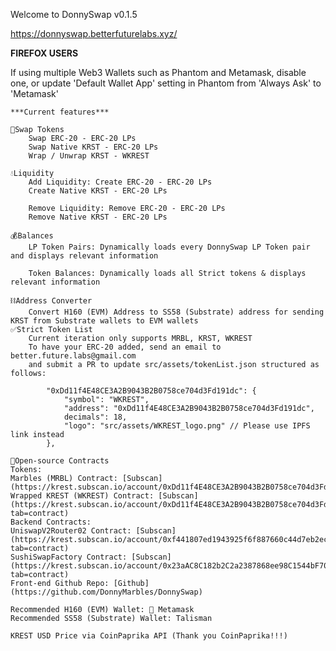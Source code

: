 Welcome to DonnySwap v0.1.5

https://donnyswap.betterfuturelabs.xyz/

**FIREFOX USERS**


If using multiple Web3 Wallets such as Phantom and Metamask, disable one, or update
'Default Wallet App' setting in Phantom from 'Always Ask' to 'Metamask'
    
    ***Current features***

    🔁Swap Tokens
        Swap ERC-20 - ERC-20 LPs
        Swap Native KRST - ERC-20 LPs
        Wrap / Unwrap KRST - WKREST

    💧Liquidity
        Add Liquidity: Create ERC-20 - ERC-20 LPs
        Create Native KRST - ERC-20 LPs

        Remove Liquidity: Remove ERC-20 - ERC-20 LPs
        Remove Native KRST - ERC-20 LPs

    💰Balances
        LP Token Pairs: Dynamically loads every DonnySwap LP Token pair and displays relevant information

        Token Balances: Dynamically loads all Strict tokens & displays relevant information

    ⛓Address Converter
        Convert H160 (EVM) Address to SS58 (Substrate) address for sending KRST from Substrate wallets to EVM wallets
    ✅Strict Token List
        Current iteration only supports MRBL, KRST, WKREST
        To have your ERC-20 added, send an email to better.future.labs@gmail.com
        and submit a PR to update src/assets/tokenList.json structured as follows:

            "0xDd11f4E48CE3A2B9043B2B0758ce704d3Fd191dc": {
                "symbol": "WKREST",
                "address": "0xDd11f4E48CE3A2B9043B2B0758ce704d3Fd191dc",
                decimals": 18,
                "logo": "src/assets/WKREST_logo.png" // Please use IPFS link instead
            },
            
    📖Open-source Contracts
    Tokens:
    Marbles (MRBL) Contract: [Subscan](https://krest.subscan.io/account/0xDd11f4E48CE3A2B9043B2B0758ce704d3Fd191dc)
    Wrapped KREST (WKREST) Contract: [Subscan](https://krest.subscan.io/account/0xDd11f4E48CE3A2B9043B2B0758ce704d3Fd191dc?tab=contract)
    Backend Contracts:
    UniswapV2Router02 Contract: [Subscan](https://krest.subscan.io/account/0xf441807ed1943925f6f887660c44d7eb2ecc17c2?tab=contract)
    SushiSwapFactory Contract: [Subscan](https://krest.subscan.io/account/0x23aAC8C182b2C2a2387868ee98C1544bF705c097?tab=contract)
    Front-end Github Repo: [Github](https://github.com/DonnyMarbles/DonnySwap)

    Recommended H160 (EVM) Wallet: 🦊 Metamask
    Recommended SS58 (Substrate) Wallet: Talisman

    KREST USD Price via CoinPaprika API (Thank you CoinPaprika!!!)



